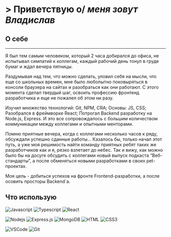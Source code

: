 # &gt; Приветствую o/ _меня зовут Владислав_

## О себе

***

Я был тем самым человеком, который 2 часа добирался до офиса, не испытывал симпатий к коллегам, каждый рабочий день тонул в груде бумаг и ждал вечера пятницы. 

Раздумывая над тем, что можно сделать, уловил себя на мысли, что еще со школьных времен, мне было любопытно поковыряться в консоли браузера на сайтах и разобраться как они работают. С этого момента сделал твердый шаг, освоить профессию фронтенд разработчика и еще не пожалел об этом ни разу.

Изучил множество технологий: Git, NPM, CRA; Основы: JS, CSS; Разобрался в фреймворке React; Потрогал Backend разработку на Node.js, Express. И это все сопровождалось с большим количеством коммуникации между коллегами и опытными менторами.

Помню приятные вечера, когда с коллегами несколько часов к ряду, обсуждали успешно сданные работы... Казалось бы, только начал этот путь, а уже моя решимость найти команду приятных ребят таких же разработчиков как и я, резко взлетает до небес. Так и вижу, как можно было бы на досуге обсудить с коллегами новый выпуск подкаста “Веб-стандарты”, а после обменяться новыми разработками в своих pet-проектах.

Моя цель - добиться успехов на фронте Frontend-разработки, а после осовить просторы Backend`а.

## Что использую

![Javascript](https://img.shields.io/badge/Javascript-F0DB4F?style=for-the-badge&labelColor=black&logo=javascript&logoColor=F0DB4F)
![Typescript](https://img.shields.io/badge/Typescript-007acc?style=for-the-badge&labelColor=black&logo=typescript&logoColor=007acc)
![React](https://img.shields.io/badge/-React-61DBFB?style=for-the-badge&labelColor=black&logo=react&logoColor=61DBFB)
 <!-- ![React Native](https://img.shields.io/badge/React_Native-20232A?style=for-the-badge&logo=react&logoColor=61DAFB)
 ![Next.js](https://img.shields.io/badge/next.js-000000?style=for-the-badge&logo=nextdotjs&logoColor=white) -->
![Nodejs](https://img.shields.io/badge/Nodejs-3C873A?style=for-the-badge&labelColor=black&logo=node.js&logoColor=3C873A)
![Express.js](https://img.shields.io/badge/Express.js-000000?style=for-the-badge&logo=express&logoColor=white)
![MongoDB](https://img.shields.io/badge/MongoDB-4EA94B?style=for-the-badge&logo=mongodb&logoColor=white)
![HTML](https://img.shields.io/badge/HTML5-E34F26?style=for-the-badge&logo=html5&logoColor=white)
![CSS3](https://img.shields.io/badge/CSS3-1572B6?style=for-the-badge&logo=css3&logoColor=white)
 <!-- ![SASS Badge](https://img.shields.io/badge/Sass-CC6699?style=for-the-badge&logo=sass&logoColor=white)
 ![Ant-Design](https://img.shields.io/badge/AntDesign-0170FE?style=for-the-badge&logo=antdesign&logoColor=white)
 ![Tailwind](https://img.shields.io/badge/Tailwind_CSS-092749?style=for-the-badge&logo=tailwindcss&logoColor=06B6D4&labelColor=000000)
 ![Bootstrap](https://img.shields.io/badge/Bootstrap-563D7C?style=for-the-badge&logo=bootstrap&logoColor=white)
 ![Strapi](https://img.shields.io/badge/strapi-2E7EEA?style=for-the-badge&logo=strapi&logoColor=white)
 ![Markdown](https://img.shields.io/badge/Markdown-000000?style=for-the-badge&logo=markdown&logoColor=white)
 ![Redux](https://img.shields.io/badge/Redux-593D88?style=for-the-badge&logo=redux&logoColor=white)
 ![React Query](https://img.shields.io/badge/-React_Query-FF4154?style=for-the-badge&logo=react%20query&logoColor=white) -->
![VSCode](https://img.shields.io/badge/Visual_Studio-0078d7?style=for-the-badge&logo=visual%20studio&logoColor=white)
![Git](https://img.shields.io/badge/Git-F05032?style=for-the-badge&logo=git&logoColor=white)
